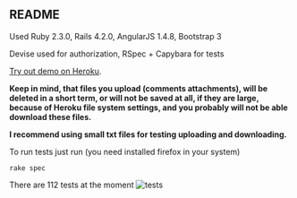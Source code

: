 ## README

Used Ruby 2.3.0, Rails 4.2.0, AngularJS 1.4.8, Bootstrap 3

Devise used for authorization, RSpec + Capybara for tests

[Try out demo on Heroku](https://young-stream-5505.herokuapp.com/#/todo).

**Keep in mind, that files you upload (comments attachments), will be deleted in a short term, or will not be saved at all, if they are large, because of Heroku file system settings, and you probably will not be able download these files.**

**I recommend using small txt files for testing uploading and downloading.**

To run tests just run (you need installed firefox in your system)
```
rake spec
```
There are 112 tests at the moment
![tests](https://pp.vk.me/c628527/v628527426/bf9e/5pIQRQ82t9I.jpg)
